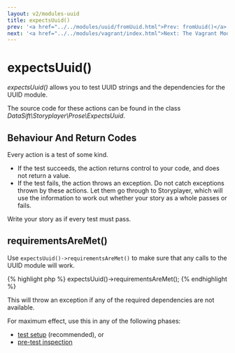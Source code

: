 ```yaml
---
layout: v2/modules-uuid
title: expectsUuid()
prev: '<a href="../../modules/uuid/fromUuid.html">Prev: fromUuid()</a>'
next: '<a href="../../modules/vagrant/index.html">Next: The Vagrant Module</a>'
---
```


# expectsUuid()

_expectsUuid()_ allows you to test UUID strings and the dependencies for the UUID module.

The source code for these actions can be found in the class _DataSift\Storyplayer\Prose\ExpectsUuid_.

## Behaviour And Return Codes

Every action is a test of some kind.

* If the test succeeds, the action returns control to your code, and does not return a value.
* If the test fails, the action throws an exception. Do not catch exceptions thrown by these actions. Let them go through to Storyplayer, which will use the information to work out whether your story as a whole passes or fails.

Write your story as if every test must pass.

## requirementsAreMet()

Use `expectsUuid()->requirementsAreMet()` to make sure that any calls to the UUID module will work.

{% highlight php %}
expectsUuid()->requirementsAreMet();
{% endhighlight %}

This will throw an exception if any of the required dependencies are not available.

For maximum effect, use this in any of the following phases:

* [test setup](../../stories/test-setup-teardown.html) (recommended), or
* [pre-test inspection](../../stories/pre-test-inspection.html)
